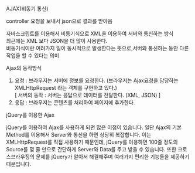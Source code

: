 AJAX(비동기 통신)

controller 요청을 보내서 json으로 결과를 받아옴

자바스크립트를 이용해서 비동기식으로 XML을 이용하여 서버와 통신하는 방식  
최근에는 XML 보다  JSON을 더 많이 사용한다.  
비동기식이란 여러가지 일이 동시적으로 발생한다는 뜻으로,서버와 통신하는 동안 다른 작업을 할 수 있다는 의미

Ajax의 동작방식  
1. 요청 : 브라우저는 서버에 정보를 요청한다.  (브라우저는 Ajax요청을 담당하는 XMLHttpRequest 라는 객체를 구현하고 있다.)  
[ 서버의 동작 : 서버는 응답으로 데이터를 전달한다. (XML, JSON) ]  
2. 응답 : 브라우저는 콘텐츠를 처리하여 페이지에 추가한다.

jQuery를 이용한 Ajax

jQuery를 이용하여 Ajax를 사용하게 되면 많은 이점이 있습니다.
일단 Ajax의 기본 Method를 이용해서 Server와 통신을 하면 상당히 복잡합니다. 이는 XMLHttpRequest를 직접 사용하기 때문인데, jQuery를 이용하면 100줄 정도의 Source를 몇 줄 만으로 간단하게 Server와 Data를 주고 받을 수 있습니다.
또한 크로스브라우징의 문제를 jQuery가 알아서 해결해주며 여러가지 편리한 기능들을 제공하기 때문입니다.
